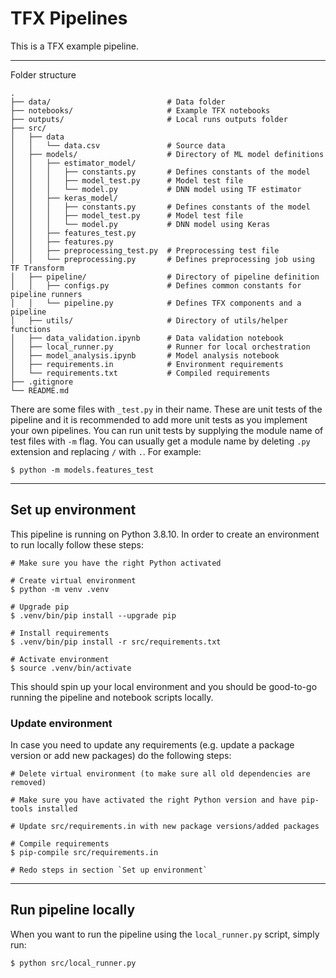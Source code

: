 # TFX Pipelines

This is a TFX example pipeline.

---

Folder structure
```shell
.
├── data/                          # Data folder
├── notebooks/                     # Example TFX notebooks
├── outputs/                       # Local runs outputs folder
├── src/
│   ├── data
│   │   └── data.csv               # Source data
│   ├── models/                    # Directory of ML model definitions
│   │   ├── estimator_model/
│   │   │   ├── constants.py       # Defines constants of the model
│   │   │   ├── model_test.py      # Model test file
│   │   │   └── model.py           # DNN model using TF estimator
│   │   ├── keras_model/
│   │   │   ├── constants.py       # Defines constants of the model
│   │   │   ├── model_test.py      # Model test file
│   │   │   └── model.py           # DNN model using Keras
│   │   ├── features_test.py
│   │   ├── features.py
│   │   ├── preprocessing_test.py  # Preprocessing test file
│   │   └── preprocessing.py       # Defines preprocessing job using TF Transform
│   ├── pipeline/                  # Directory of pipeline definition
│   │   ├── configs.py             # Defines common constants for pipeline runners
│   │   └── pipeline.py            # Defines TFX components and a pipeline
│   ├── utils/                     # Directory of utils/helper functions
│   ├── data_validation.ipynb      # Data validation notebook
│   ├── local_runner.py            # Runner for local orchestration
│   ├── model_analysis.ipynb       # Model analysis notebook
│   ├── requirements.in            # Environment requirements
│   └── requirements.txt           # Compiled requirements
├── .gitignore
└── README.md
```

There are some files with `_test.py` in their name. These are unit tests of the pipeline and it is recommended to add more unit tests as you implement your own pipelines. You can run unit tests by supplying the module name of test files with `-m` flag. You can usually get a module name by deleting `.py` extension and replacing `/` with `.`. For example:

```shell
$ python -m models.features_test
```

---

## Set up environment

This pipeline is running on Python 3.8.10. In order to create an environment to run locally follow these steps:

```shell
# Make sure you have the right Python activated

# Create virtual environment
$ python -m venv .venv

# Upgrade pip
$ .venv/bin/pip install --upgrade pip

# Install requirements
$ .venv/bin/pip install -r src/requirements.txt

# Activate environment
$ source .venv/bin/activate
```

This should spin up your local environment and you should be good-to-go running the pipeline and notebook scripts locally.

### Update environment
In case you need to update any requirements (e.g. update a package version or add new packages) do the following steps:
```shell
# Delete virtual environment (to make sure all old dependencies are removed)

# Make sure you have activated the right Python version and have pip-tools installed

# Update src/requirements.in with new package versions/added packages

# Compile requirements
$ pip-compile src/requirements.in

# Redo steps in section `Set up environment`
```

---

## Run pipeline locally

When you want to run the pipeline using the `local_runner.py` script, simply run:
```shell
$ python src/local_runner.py
```
